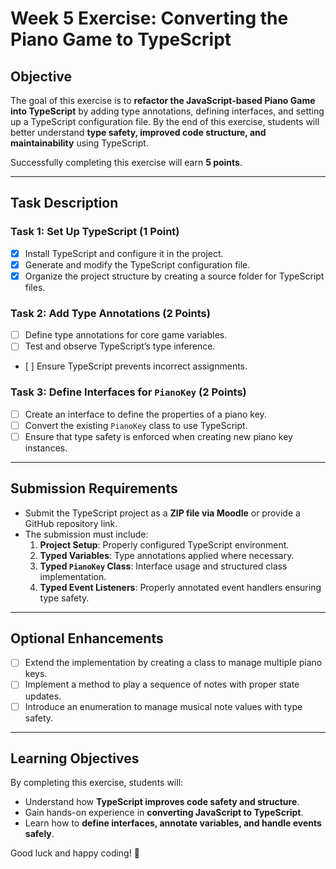 # Week 5 Exercise: Converting the Piano Game to TypeScript

## **Objective**
The goal of this exercise is to **refactor the JavaScript-based Piano Game into TypeScript** by adding type annotations, defining interfaces, and setting up a TypeScript configuration file. By the end of this exercise, students will better understand **type safety, improved code structure, and maintainability** using TypeScript.

Successfully completing this exercise will earn **5 points**.

---

## **Task Description**

### **Task 1: Set Up TypeScript (1 Point)**
- [x] Install TypeScript and configure it in the project.
- [x] Generate and modify the TypeScript configuration file.
- [x] Organize the project structure by creating a source folder for TypeScript files.

### **Task 2: Add Type Annotations (2 Points)**
- [ ] Define type annotations for core game variables.
- [ ] Test and observe TypeScript’s type inference.
- [ ] Ensure TypeScript prevents incorrect assignments.

### **Task 3: Define Interfaces for `PianoKey` (2 Points)**
- [ ] Create an interface to define the properties of a piano key.
- [ ] Convert the existing `PianoKey` class to use TypeScript.
- [ ] Ensure that type safety is enforced when creating new piano key instances.

---

## **Submission Requirements**
- Submit the TypeScript project as a **ZIP file via Moodle** or provide a GitHub repository link.
- The submission must include:
  1. **Project Setup**: Properly configured TypeScript environment.
  2. **Typed Variables**: Type annotations applied where necessary.
  3. **Typed `PianoKey` Class**: Interface usage and structured class implementation.
  4. **Typed Event Listeners**: Properly annotated event handlers ensuring type safety.

---

## **Optional Enhancements**
- [ ] Extend the implementation by creating a class to manage multiple piano keys.
- [ ] Implement a method to play a sequence of notes with proper state updates.
- [ ] Introduce an enumeration to manage musical note values with type safety.

---

## **Learning Objectives**
By completing this exercise, students will:
- Understand how **TypeScript improves code safety and structure**.
- Gain hands-on experience in **converting JavaScript to TypeScript**.
- Learn how to **define interfaces, annotate variables, and handle events safely**.

Good luck and happy coding! 🎵
